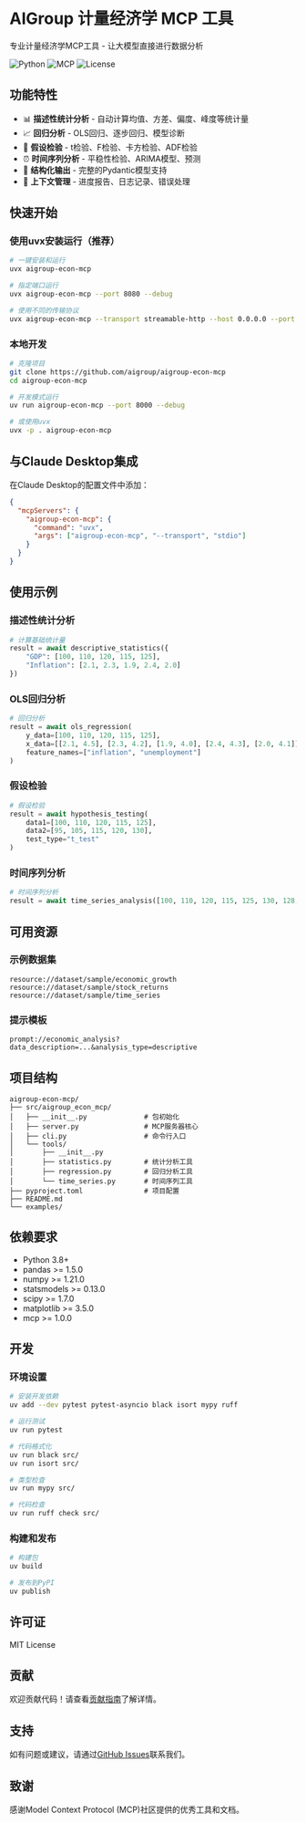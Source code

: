# AIGroup 计量经济学 MCP 工具

专业计量经济学MCP工具 - 让大模型直接进行数据分析

![Python](https://img.shields.io/badge/Python-3.8+-blue.svg)
![MCP](https://img.shields.io/badge/MCP-1.0+-green.svg)
![License](https://img.shields.io/badge/License-MIT-yellow.svg)

## 功能特性

- 📊 **描述性统计分析** - 自动计算均值、方差、偏度、峰度等统计量
- 📈 **回归分析** - OLS回归、逐步回归、模型诊断
- 🧪 **假设检验** - t检验、F检验、卡方检验、ADF检验
- ⏰ **时间序列分析** - 平稳性检验、ARIMA模型、预测
- 🔄 **结构化输出** - 完整的Pydantic模型支持
- 🎯 **上下文管理** - 进度报告、日志记录、错误处理

## 快速开始

### 使用uvx安装运行（推荐）

```bash
# 一键安装和运行
uvx aigroup-econ-mcp

# 指定端口运行
uvx aigroup-econ-mcp --port 8080 --debug

# 使用不同的传输协议
uvx aigroup-econ-mcp --transport streamable-http --host 0.0.0.0 --port 8000
```

### 本地开发

```bash
# 克隆项目
git clone https://github.com/aigroup/aigroup-econ-mcp
cd aigroup-econ-mcp

# 开发模式运行
uv run aigroup-econ-mcp --port 8000 --debug

# 或使用uvx
uvx -p . aigroup-econ-mcp
```

## 与Claude Desktop集成

在Claude Desktop的配置文件中添加：

```json
{
  "mcpServers": {
    "aigroup-econ-mcp": {
      "command": "uvx",
      "args": ["aigroup-econ-mcp", "--transport", "stdio"]
    }
  }
}
```

## 使用示例

### 描述性统计分析

```python
# 计算基础统计量
result = await descriptive_statistics({
    "GDP": [100, 110, 120, 115, 125],
    "Inflation": [2.1, 2.3, 1.9, 2.4, 2.0]
})
```

### OLS回归分析

```python
# 回归分析
result = await ols_regression(
    y_data=[100, 110, 120, 115, 125],
    x_data=[[2.1, 4.5], [2.3, 4.2], [1.9, 4.0], [2.4, 4.3], [2.0, 4.1]],
    feature_names=["inflation", "unemployment"]
)
```

### 假设检验

```python
# 假设检验
result = await hypothesis_testing(
    data1=[100, 110, 120, 115, 125],
    data2=[95, 105, 115, 120, 130],
    test_type="t_test"
)
```

### 时间序列分析

```python
# 时间序列分析
result = await time_series_analysis([100, 110, 120, 115, 125, 130, 128, 135])
```

## 可用资源

### 示例数据集

```
resource://dataset/sample/economic_growth
resource://dataset/sample/stock_returns
resource://dataset/sample/time_series
```

### 提示模板

```
prompt://economic_analysis?data_description=...&analysis_type=descriptive
```

## 项目结构

```
aigroup-econ-mcp/
├── src/aigroup_econ_mcp/
│   ├── __init__.py              # 包初始化
│   ├── server.py                # MCP服务器核心
│   ├── cli.py                   # 命令行入口
│   └── tools/
│       ├── __init__.py
│       ├── statistics.py        # 统计分析工具
│       ├── regression.py        # 回归分析工具
│       └── time_series.py       # 时间序列工具
├── pyproject.toml               # 项目配置
├── README.md
└── examples/
```

## 依赖要求

- Python 3.8+
- pandas >= 1.5.0
- numpy >= 1.21.0
- statsmodels >= 0.13.0
- scipy >= 1.7.0
- matplotlib >= 3.5.0
- mcp >= 1.0.0

## 开发

### 环境设置

```bash
# 安装开发依赖
uv add --dev pytest pytest-asyncio black isort mypy ruff

# 运行测试
uv run pytest

# 代码格式化
uv run black src/
uv run isort src/

# 类型检查
uv run mypy src/

# 代码检查
uv run ruff check src/
```

### 构建和发布

```bash
# 构建包
uv build

# 发布到PyPI
uv publish
```

## 许可证

MIT License

## 贡献

欢迎贡献代码！请查看[贡献指南](CONTRIBUTING.md)了解详情。

## 支持

如有问题或建议，请通过[GitHub Issues](https://github.com/aigroup/aigroup-econ-mcp/issues)联系我们。

## 致谢

感谢Model Context Protocol (MCP)社区提供的优秀工具和文档。